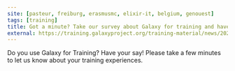 ```yaml
---
site: [pasteur, freiburg, erasmusmc, elixir-it, belgium, genouest]
tags: [training]
title: Got a minute? Take our survey about Galaxy for training and have your say!
external: https://training.galaxyproject.org/training-material/news/2021/09/29/survey.html
---
```


Do you use Galaxy for Training? Have your say! Please take a few minutes to let us know about your training experiences.
